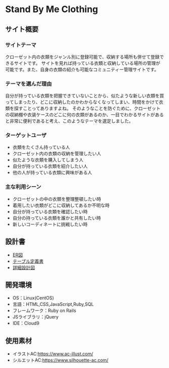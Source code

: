 # Stand By Me Clothing

## サイト概要
### サイトテーマ
クローゼット内の衣類をジャンル別に登録可能で、収納する場所も併せて登録できるサイトです。
サイトを見れば持っている衣類と収納している場所の管理が可能です。また、自身の衣類の紹介も可能なコミュニティー管理サイトです。

### テーマを選んだ理由
自分が持っている衣類を把握できていないことから、似たような新しい衣類を買ってしまったり、どこに収納したのかわからなくなってしまい、時間をかけて衣類を探すことってありますよね。
そのようなことを防ぐために、クローゼットの収納棚や衣装ケースのどこに何の衣類があるのか、一目でわかるサイトがあると非常に便利であると考え、このようなテーマを選定しました。

### ターゲットユーザ
 - 衣類をたくさん持っている人
 - クローゼット内の衣類の収納を管理したい人
 - 似たような衣類を購入してしまう人
 - 自分が持っている衣類を紹介したい人
 - 他の人が持っている衣類に興味がある人

### 主な利用シーン
 - クローゼットの中の衣類を整理整頓したい時
 - 着用したい衣類がどこに収納してあるか不明な時
 - 自分が持っている衣類を確認したい時
 - 自分の持っている衣類を誰かと共有したい時
 - 新しいコーディネートに挑戦したい時

## 設計書
 - [ER図](https://drive.google.com/file/d/1uY6oXb4-yhC4ANaM75IeM8In70AY8r5r/view?usp=sharing)
 - [テーブル定義書](https://docs.google.com/spreadsheets/d/1wdanDESxPhfzKcOesVng1077ZWcUomiI/edit?usp=sharing&ouid=106239587443638468993&rtpof=true&sd=true)
 - [詳細設計図](https://docs.google.com/spreadsheets/d/1fX4_Y9M6rKBYc3rWYuRr_xWwT4P62Lx2dqaKVwvKJSc/edit?usp=sharing)

## 開発環境
- OS：Linux(CentOS)
- 言語：HTML,CSS,JavaScript,Ruby,SQL
- フレームワーク：Ruby on Rails
- JSライブラリ：jQuery
- IDE：Cloud9

## 使用素材
- イラストAC:https://www.ac-illust.com/
- シルエットAC:https://www.silhouette-ac.com/
